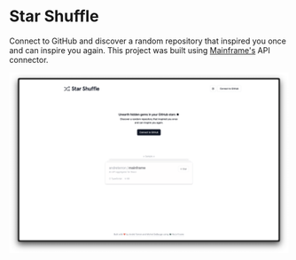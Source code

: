 # Star Shuffle

Connect to GitHub and discover a random repository that inspired you once and can inspire you again. This project was built using [Mainframe's](https://mainframe.so/) API connector.

![Star Shuffle](./public/star-shuffle-screenshot.png)
